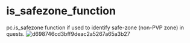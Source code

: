 # is_safezone_function
pc.is_safezone function if used to identify safe-zone (non-PVP zone) in quests.
![d698746cd3bff9deac2a5267a65a3b27](https://user-images.githubusercontent.com/38504992/89477194-4c64e100-d795-11ea-9fbf-e2086d5e0121.gif)
